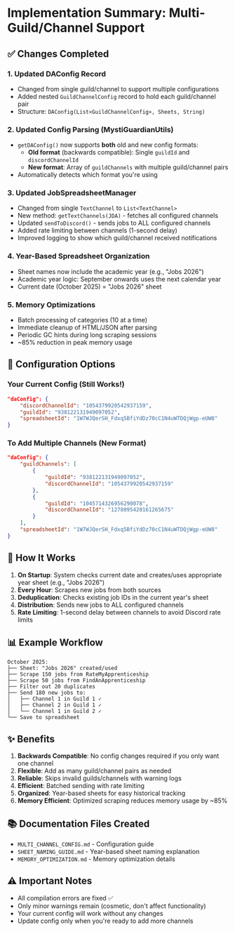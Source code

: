 # Implementation Summary: Multi-Guild/Channel Support

## ✅ Changes Completed

### 1. **Updated DAConfig Record**
- Changed from single guild/channel to support multiple configurations
- Added nested `GuildChannelConfig` record to hold each guild/channel pair
- Structure: `DAConfig(List<GuildChannelConfig>, Sheets, String)`

### 2. **Updated Config Parsing (MystiGuardianUtils)**
- `getDAConfig()` now supports **both** old and new config formats:
  - **Old format** (backwards compatible): Single `guildId` and `discordChannelId`
  - **New format**: Array of `guildChannels` with multiple guild/channel pairs
- Automatically detects which format you're using

### 3. **Updated JobSpreadsheetManager**
- Changed from single `TextChannel` to `List<TextChannel>`
- New method: `getTextChannels(JDA)` - fetches all configured channels
- Updated `sendToDiscord()` - sends jobs to ALL configured channels
- Added rate limiting between channels (1-second delay)
- Improved logging to show which guild/channel received notifications

### 4. **Year-Based Spreadsheet Organization**
- Sheet names now include the academic year (e.g., "Jobs 2026")
- Academic year logic: September onwards uses the next calendar year
- Current date (October 2025) = "Jobs 2026" sheet

### 5. **Memory Optimizations**
- Batch processing of categories (10 at a time)
- Immediate cleanup of HTML/JSON after parsing
- Periodic GC hints during long scraping sessions
- ~85% reduction in peak memory usage

## 📝 Configuration Options

### Your Current Config (Still Works!)
```json
"daConfig": {
    "discordChannelId": "1054379920542937159",
    "guildId": "938122131949097052",
    "spreadsheetId": "1W7WJQerSH_Fdxq5BfiYdDz70cC1N4uWTDQjWgp-eUW8"
}
```

### To Add Multiple Channels (New Format)
```json
"daConfig": {
    "guildChannels": [
        {
            "guildId": "938122131949097052",
            "discordChannelId": "1054379920542937159"
        },
        {
            "guildId": "1045714326956290078",
            "discordChannelId": "1278095420161265675"
        }
    ],
    "spreadsheetId": "1W7WJQerSH_Fdxq5BfiYdDz70cC1N4uWTDQjWgp-eUW8"
}
```

## 🚀 How It Works

1. **On Startup**: System checks current date and creates/uses appropriate year sheet (e.g., "Jobs 2026")
2. **Every Hour**: Scrapes new jobs from both sources
3. **Deduplication**: Checks existing job IDs in the current year's sheet
4. **Distribution**: Sends new jobs to ALL configured channels
5. **Rate Limiting**: 1-second delay between channels to avoid Discord rate limits

## 📊 Example Workflow

```
October 2025:
├── Sheet: "Jobs 2026" created/used
├── Scrape 150 jobs from RateMyApprenticeship
├── Scrape 50 jobs from FindAnApprenticeship
├── Filter out 20 duplicates
├── Send 180 new jobs to:
│   ├── Channel 1 in Guild 1 ✓
│   ├── Channel 2 in Guild 1 ✓
│   └── Channel 1 in Guild 2 ✓
└── Save to spreadsheet
```

## ✨ Benefits

1. **Backwards Compatible**: No config changes required if you only want one channel
2. **Flexible**: Add as many guild/channel pairs as needed
3. **Reliable**: Skips invalid guilds/channels with warning logs
4. **Efficient**: Batched sending with rate limiting
5. **Organized**: Year-based sheets for easy historical tracking
6. **Memory Efficient**: Optimized scraping reduces memory usage by ~85%

## 📚 Documentation Files Created

- `MULTI_CHANNEL_CONFIG.md` - Configuration guide
- `SHEET_NAMING_GUIDE.md` - Year-based sheet naming explanation
- `MEMORY_OPTIMIZATION.md` - Memory optimization details

## ⚠️ Important Notes

- All compilation errors are fixed ✅
- Only minor warnings remain (cosmetic, don't affect functionality)
- Your current config will work without any changes
- Update config only when you're ready to add more channels

